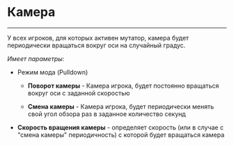 # Камера

---------
У всех игроков, для которых активен мутатор, камера будет 
периодически вращаться вокруг оси на случайный градус.

_Имеет параметры:_
* Режим мода (Pulldown)
  * **Поворот камеры** - Камера игрока, будет постоянно 
    вращаться вокруг оси с заданной скоростью
  
  * **Смена камеры** - Камера игрока, будет периодически менять 
    свой угол обзора раз в заданное количество секунд


* **Скорость вращения камеры** - определяет скорость (или в случае 
  с "смена камеры" периодичность) с которой будет вращаться 
  камера